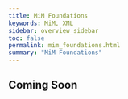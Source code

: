 ```yaml
---
title: MiM Foundations
keywords: MiM, XML
sidebar: overview_sidebar
toc: false
permalink: mim_foundations.html
summary: "MiM Foundations"
---
```


## Coming Soon ##
